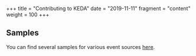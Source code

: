 +++
title = "Contributing to KEDA"
date = "2019-11-11"
fragment = "content"
weight = 100
+++

## Samples

You can find several samples for various event sources [here](https://github.com/kedacore/samples).